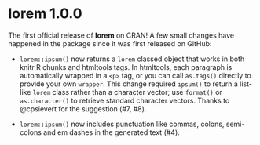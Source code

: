 <!-- NEWS.md is maintained by https://fledge.cynkra.com, contributors should not edit this file -->

# lorem 1.0.0

The first official release of **lorem** on CRAN! A few small changes have happened in the package since it was first released on GitHub:

- `lorem::ipsum()` now returns a `lorem` classed object that works in both knitr R chunks and htmltools tags. In htmltools, each paragraph is automatically wrapped in a `<p>` tag, or you can call `as.tags()` directly to provide your own `wrapper`. This change required `ipsum()` to return a list-like `lorem` class rather than a character vector; use `format()` or `as.character()` to retrieve standard character vectors. Thanks to @cpsievert for the suggestion (#7, #8).

- `lorem::ipsum()` now includes punctuation like commas, colons, semi-colons and em dashes in the generated text (#4).
